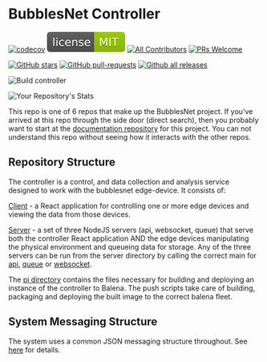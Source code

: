 # BubblesNet Controller


[![codecov](https://codecov.io/gh/bubblesnet/controller/branch/develop/graph/badge.svg?token=4ETBIJSIKZ)](https://codecov.io/gh/bubblesnet/controller)
[![License](https://raw.githubusercontent.com/bubblesnet/documentation/9c881cf6437198cdab65f13562c5f679dcecaceb/images/bubblesnet.svg)](https://github.com/bubblesnet/documentation/LICENSE)
[![All Contributors](https://img.shields.io/badge/all_contributors-1-orange.svg?style=flat-square)](#contributors-)
[![PRs Welcome](https://img.shields.io/badge/PRs-welcome-brightgreen.svg?style=flat-square)](http://makeapullrequest.com)

[![GitHub stars](https://img.shields.io/github/stars/bubblesnet/controller.svg?style=social&label=Star&maxAge=2592000)](https://GitHub.com/bubblesnet/controller/)
[![GitHub pull-requests](https://img.shields.io/github/issues-pr/bubblesnet/controller.svg)](https://GitHub.com/bubblesnet/controller/pull/)
[![Github all releases](https://img.shields.io/github/downloads/bubblesnet/controller/total.svg)](https://GitHub.com/bubblesnet/controller/releases/)


![Build controller](https://github.com/bubblesnet/edge-device/workflows/BubblesNetCI/badge.svg?branch=develop)

![Your Repository's Stats](https://github-readme-stats.vercel.app/api?username=bubblesnet&show_icons=true)

This repo is one of 6 repos that make up the BubblesNet project. If you've arrived at this repo through
the side door (direct search), then you probably want to start at the [documentation repository](https://github.com/bubblesnet/documentation) for this
project. You can not understand this repo without seeing how it interacts with the other repos.

## Repository Structure
The controller is a control, and data collection and analysis service designed to 
work with the bubblesnet edge-device.  It consists of:

[Client](client) - a React application for controlling one or more edge devices
and viewing the data from those devices.

[Server](server) - a set of three NodeJS servers (api, websocket, queue) that serve both the controller React application AND 
the edge devices manipulating the physical environment and queueing data for storage. Any of the three servers can 
be run from the server directory by calling the correct main for [api](server/src/api-server.js), [queue](server/src/queue-server.js) 
or [websocket](server/src/websocket-server.js).

The [pi directory](pi) contains the files necessary for building and deploying an instance of the controller to 
Balena.  The push scripts take care of building, packaging and deploying the built image to the correct balena fleet.

## System Messaging Structure

The system uses a common JSON messaging structure throughout.  See [here](Messsaging.md) for details.




